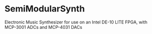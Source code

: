 # SemiModularSynth
Electronic Music Synthesizer for use on an Intel DE-10 LITE FPGA, with MCP-3001 ADCs and MCP-4031 DACs
